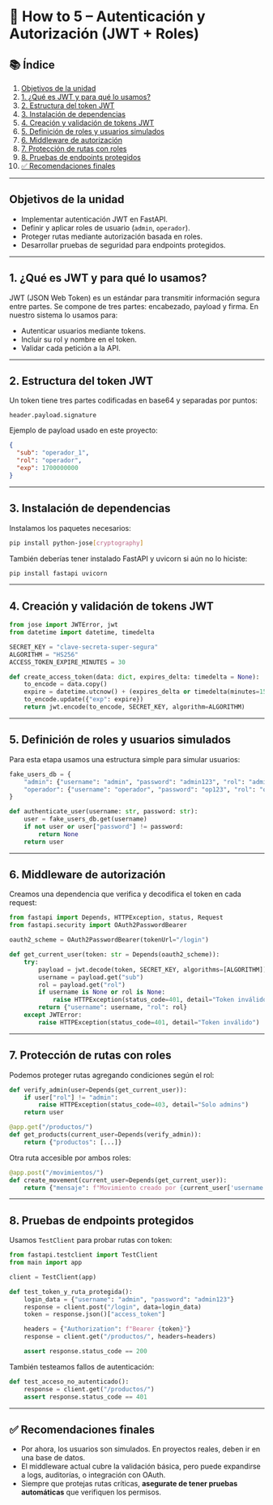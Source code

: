 # 🧠 How to 5 – Autenticación y Autorización (JWT + Roles)

## 📚 Índice

1. [Objetivos de la unidad](#objetivos-de-la-unidad)
2. [1. ¿Qué es JWT y para qué lo usamos?](#1-qué-es-jwt-y-para-qué-lo-usamos)
3. [2. Estructura del token JWT](#2-estructura-del-token-jwt)
4. [3. Instalación de dependencias](#3-instalación-de-dependencias)
5. [4. Creación y validación de tokens JWT](#4-creación-y-validación-de-tokens-jwt)
6. [5. Definición de roles y usuarios simulados](#5-definición-de-roles-y-usuarios-simulados)
7. [6. Middleware de autorización](#6-middleware-de-autorización)
8. [7. Protección de rutas con roles](#7-protección-de-rutas-con-roles)
9. [8. Pruebas de endpoints protegidos](#8-pruebas-de-endpoints-protegidos)
10. [✅ Recomendaciones finales](#✅-recomendaciones-finales)

---

## Objetivos de la unidad

* Implementar autenticación JWT en FastAPI.
* Definir y aplicar roles de usuario (`admin`, `operador`).
* Proteger rutas mediante autorización basada en roles.
* Desarrollar pruebas de seguridad para endpoints protegidos.

---

## 1. ¿Qué es JWT y para qué lo usamos?

JWT (JSON Web Token) es un estándar para transmitir información segura entre partes. Se compone de tres partes: encabezado, payload y firma.
En nuestro sistema lo usamos para:

* Autenticar usuarios mediante tokens.
* Incluir su rol y nombre en el token.
* Validar cada petición a la API.

---

## 2. Estructura del token JWT

Un token tiene tres partes codificadas en base64 y separadas por puntos:

```
header.payload.signature
```

Ejemplo de payload usado en este proyecto:

```json
{
  "sub": "operador_1",
  "rol": "operador",
  "exp": 1700000000
}
```

---

## 3. Instalación de dependencias

Instalamos los paquetes necesarios:

```bash
pip install python-jose[cryptography]
```

También deberías tener instalado FastAPI y uvicorn si aún no lo hiciste:

```bash
pip install fastapi uvicorn
```

---

## 4. Creación y validación de tokens JWT

```python
from jose import JWTError, jwt
from datetime import datetime, timedelta

SECRET_KEY = "clave-secreta-super-segura"
ALGORITHM = "HS256"
ACCESS_TOKEN_EXPIRE_MINUTES = 30

def create_access_token(data: dict, expires_delta: timedelta = None):
    to_encode = data.copy()
    expire = datetime.utcnow() + (expires_delta or timedelta(minutes=15))
    to_encode.update({"exp": expire})
    return jwt.encode(to_encode, SECRET_KEY, algorithm=ALGORITHM)
```

---

## 5. Definición de roles y usuarios simulados

Para esta etapa usamos una estructura simple para simular usuarios:

```python
fake_users_db = {
    "admin": {"username": "admin", "password": "admin123", "rol": "admin"},
    "operador": {"username": "operador", "password": "op123", "rol": "operador"}
}

def authenticate_user(username: str, password: str):
    user = fake_users_db.get(username)
    if not user or user["password"] != password:
        return None
    return user
```

---

## 6. Middleware de autorización

Creamos una dependencia que verifica y decodifica el token en cada request:

```python
from fastapi import Depends, HTTPException, status, Request
from fastapi.security import OAuth2PasswordBearer

oauth2_scheme = OAuth2PasswordBearer(tokenUrl="/login")

def get_current_user(token: str = Depends(oauth2_scheme)):
    try:
        payload = jwt.decode(token, SECRET_KEY, algorithms=[ALGORITHM])
        username = payload.get("sub")
        rol = payload.get("rol")
        if username is None or rol is None:
            raise HTTPException(status_code=401, detail="Token inválido")
        return {"username": username, "rol": rol}
    except JWTError:
        raise HTTPException(status_code=401, detail="Token inválido")
```

---

## 7. Protección de rutas con roles

Podemos proteger rutas agregando condiciones según el rol:

```python
def verify_admin(user=Depends(get_current_user)):
    if user["rol"] != "admin":
        raise HTTPException(status_code=403, detail="Solo admins")
    return user

@app.get("/productos/")
def get_products(current_user=Depends(verify_admin)):
    return {"productos": [...]}
```

Otra ruta accesible por ambos roles:

```python
@app.post("/movimientos/")
def create_movement(current_user=Depends(get_current_user)):
    return {"mensaje": f"Movimiento creado por {current_user['username']}"}
```

---

## 8. Pruebas de endpoints protegidos

Usamos `TestClient` para probar rutas con token:

```python
from fastapi.testclient import TestClient
from main import app

client = TestClient(app)

def test_token_y_ruta_protegida():
    login_data = {"username": "admin", "password": "admin123"}
    response = client.post("/login", data=login_data)
    token = response.json()["access_token"]

    headers = {"Authorization": f"Bearer {token}"}
    response = client.get("/productos/", headers=headers)

    assert response.status_code == 200
```

También testeamos fallos de autenticación:

```python
def test_acceso_no_autenticado():
    response = client.get("/productos/")
    assert response.status_code == 401
```

---

## ✅ Recomendaciones finales

* Por ahora, los usuarios son simulados. En proyectos reales, deben ir en una base de datos.
* El middleware actual cubre la validación básica, pero puede expandirse a logs, auditorías, o integración con OAuth.
* Siempre que protejas rutas críticas, **asegurate de tener pruebas automáticas** que verifiquen los permisos.